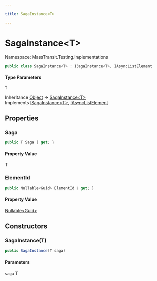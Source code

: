```yaml
---

title: SagaInstance<T>

---
```


# SagaInstance\<T\>

Namespace: MassTransit.Testing.Implementations

```csharp
public class SagaInstance<T> : ISagaInstance<T>, IAsyncListElement
```

#### Type Parameters

`T`<br/>

Inheritance [Object](https://learn.microsoft.com/en-us/dotnet/api/system.object) → [SagaInstance\<T\>](../masstransit-testing-implementations/sagainstance-1)<br/>
Implements [ISagaInstance\<T\>](../masstransit-testing/isagainstance-1), [IAsyncListElement](../masstransit-testing/iasynclistelement)

## Properties

### **Saga**

```csharp
public T Saga { get; }
```

#### Property Value

T<br/>

### **ElementId**

```csharp
public Nullable<Guid> ElementId { get; }
```

#### Property Value

[Nullable\<Guid\>](https://learn.microsoft.com/en-us/dotnet/api/system.nullable-1)<br/>

## Constructors

### **SagaInstance(T)**

```csharp
public SagaInstance(T saga)
```

#### Parameters

`saga` T<br/>
